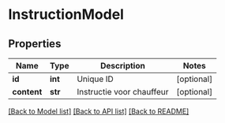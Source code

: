 # InstructionModel

## Properties
Name | Type | Description | Notes
------------ | ------------- | ------------- | -------------
**id** | **int** | Unique ID | [optional] 
**content** | **str** | Instructie voor chauffeur | [optional] 

[[Back to Model list]](../README.md#documentation-for-models) [[Back to API list]](../README.md#documentation-for-api-endpoints) [[Back to README]](../README.md)


